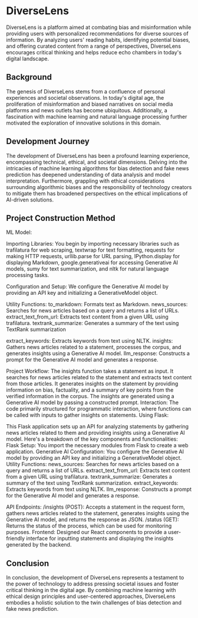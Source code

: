 # DiverseLens

DiverseLens is a platform aimed at combating bias and misinformation while providing users with personalized recommendations for diverse sources of information. By analyzing users' reading habits, identifying potential biases, and offering curated content from a range of perspectives, DiverseLens encourages critical thinking and helps reduce echo chambers in today's digital landscape.

## Background

The genesis of DiverseLens stems from a confluence of personal experiences and societal observations. In today's digital age, the proliferation of misinformation and biased narratives on social media platforms and news outlets has become ubiquitous. Additionally, a fascination with machine learning and natural language processing further motivated the exploration of innovative solutions in this domain.

## Development Journey

The development of DiverseLens has been a profound learning experience, encompassing technical, ethical, and societal dimensions. Delving into the intricacies of machine learning algorithms for bias detection and fake news prediction has deepened understanding of data analysis and model interpretation. Furthermore, grappling with ethical considerations surrounding algorithmic biases and the responsibility of technology creators to mitigate them has broadened perspectives on the ethical implications of AI-driven solutions.

## Project Construction Method

ML Model:

Importing Libraries: You begin by importing necessary libraries such as trafilatura for web scraping, textwrap for text formatting,
 requests for making HTTP requests, urllib.parse for URL parsing, IPython.display for displaying Markdown, google.generativeai
 for accessing Generative AI models, sumy for text summarization, and nltk for natural language processing tasks.

Configuration and Setup: We configure the Generative AI model by providing an API key and initializing a GenerativeModel object.

Utility Functions:
to_markdown: Formats text as Markdown.
news_sources: Searches for news articles based on a query and returns a list of URLs.
extract_text_from_url: Extracts text content from a given URL using trafilatura.
textrank_summarize: Generates a summary of the text using TextRank summarization

extract_keywords: Extracts keywords from text using NLTK.
insights: Gathers news articles related to a statement, processes the corpus, and generates insights using a Generative AI model.
llm_response: Constructs a prompt for the Generative AI model and generates a response.

Project Workflow:
The insights function takes a statement as input.
It searches for news articles related to the statement and extracts text content from those articles.
It generates insights on the statement by providing information on bias, factuality, and a summary of key points from the verified information in the corpus.
The insights are generated using a Generative AI model by passing a constructed prompt.
Interaction:
The code  primarily structured for programmatic interaction, where functions can be called with inputs to gather insights on statements.
Using Flask:

This Flask application sets up an API for analyzing statements by gathering news articles related to them and providing insights using a Generative AI model.
 Here's a breakdown of the key components and functionalities:
Flask Setup: You import the necessary modules from Flask to create a web application.
Generative AI Configuration: You configure the Generative AI model by providing an API key and initializing a GenerativeModel object.
Utility Functions:
news_sources: Searches for news articles based on a query and returns a list of URLs.
extract_text_from_url: Extracts text content from a given URL using trafilatura.
textrank_summarize: Generates a summary of the text using TextRank summarization.
extract_keywords: Extracts keywords from text using NLTK.
llm_response: Constructs a prompt for the Generative AI model and generates a response.

API Endpoints:
/insights (POST): Accepts a statement in the request form, gathers news articles related to the statement,
 generates insights using the Generative AI model, and returns the response as JSON.
/status (GET): Returns the status of the process, which can be used for monitoring purposes.
Frontend:
Designed our React components to provide a user-friendly interface for inputting statements and displaying the insights generated by the backend. 





## Conclusion

In conclusion, the development of DiverseLens represents a testament to the power of technology to address pressing societal issues and foster critical thinking in the digital age. By combining machine learning with ethical design principles and user-centered approaches, DiverseLens embodies a holistic solution to the twin challenges of bias detection and fake news prediction.

